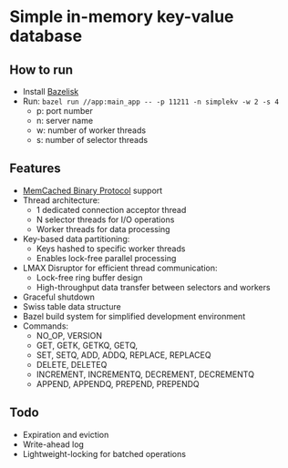 # Simple in-memory key-value database

## How to run
- Install [Bazelisk](https://bazel.build/install/bazelisk)
- Run: `bazel run //app:main_app -- -p 11211 -n simplekv -w 2 -s 4`
    - p: port number
    - n: server name
    - w: number of worker threads
    - s: number of selector threads
## Features
- [MemCached Binary Protocol](https://docs.memcached.org/protocols/binary/) support
- Thread architecture:
  - 1 dedicated connection acceptor thread
  - N selector threads for I/O operations
  - Worker threads for data processing
- Key-based data partitioning:
  - Keys hashed to specific worker threads
  - Enables lock-free parallel processing
- LMAX Disruptor for efficient thread communication:
  - Lock-free ring buffer design
  - High-throughput data transfer between selectors and workers
- Graceful shutdown
- Swiss table data structure
- Bazel build system for simplified development environment
- Commands:
    - NO_OP, VERSION
    - GET, GETK, GETKQ, GETQ, 
    - SET, SETQ, ADD, ADDQ, REPLACE, REPLACEQ
    - DELETE, DELETEQ
    - INCREMENT, INCREMENTQ, DECREMENT, DECREMENTQ
    - APPEND, APPENDQ, PREPEND, PREPENDQ
## Todo
- Expiration and eviction
- Write-ahead log
- Lightweight-locking for batched operations